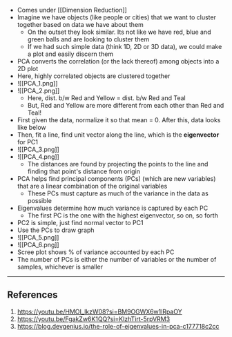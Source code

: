 - Comes under [[Dimension Reduction]]
- Imagine we have objects (like people or cities) that we want to cluster together based on data we have about them
	- On the outset they look similar. Its not like we have red, blue and green balls and are looking to cluster them
	- If we had such simple data (think 1D, 2D or 3D data), we could make a plot and easily discern them
- PCA converts the correlation (or the lack thereof) among objects into a 2D plot
- Here, highly correlated objects are clustered together
- ![[PCA_1.png]]
- ![[PCA_2.png]]
	- Here, dist. b/w Red and Yellow = dist. b/w Red and Teal
	- But, Red and Yellow are more different from each other than Red and Teal!
- First given the data, normalize it so that mean = 0. After this, data looks like below
- Then, fit a line, find unit vector along the line, which is the **eigenvector** for PC1
- ![[PCA_3.png]]
- ![[PCA_4.png]]
	- The distances are found by projecting the points to the line and finding that point's distance from origin
- PCA helps find principal components (PCs) (which are new variables) that are a linear combination of the original variables
	- These PCs must capture as much of the variance in the data as possible
- Eigenvalues determine how much variance is captured by each PC
	- The first PC is the one with the highest eigenvector, so on, so forth
- PC2 is simple, just find normal vector to PC1
- Use the PCs to draw graph 
- ![[PCA_5.png]]
- ![[PCA_6.png]]
- Scree plot shows % of variance accounted by each PC
- The number of PCs is either the number of variables or the number of samples, whichever is smaller
---

## References

1. https://youtu.be/HMOI_lkzW08?si=BM9OGWX6w1lRpaOY
2. https://youtu.be/FgakZw6K1QQ?si=KlzhTirt-5rpVRM3
3. https://blog.devgenius.io/the-role-of-eigenvalues-in-pca-c177718c2cc